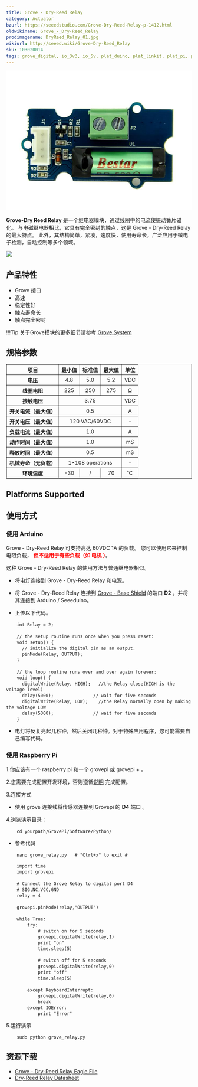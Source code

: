 ```yaml
---
title: Grove - Dry-Reed Relay
category: Actuator
bzurl: https://seeedstudio.com/Grove-Dry-Reed-Relay-p-1412.html
oldwikiname: Grove_-_Dry-Reed_Relay
prodimagename: DryReed_Relay_01.jpg
wikiurl: http://seeed.wiki/Grove-Dry-Reed_Relay
sku: 103020014
tags: grove_digital, io_3v3, io_5v, plat_duino, plat_linkit, plat_pi, plat_bbg, plat_wio
---
```


![](https://raw.githubusercontent.com/SeeedDocument/Grove-Dry-Reed_Relay/master/img/DryReed_Relay_01.jpg)

 **Grove-Dry Reed Relay** 是一个继电器模块，通过线圈中的电流使振动簧片磁化。 与电磁继电器相比，它具有完全密封的触点，这是 Grove - Dry-Reed Relay 的最大特点。 此外，其结构简单，紧凑，速度快，使用寿命长，广泛应用于微电子检测，自动控制等多个领域。


[![](https://github.com/SeeedDocument/wiki_chinese/raw/master/docs/images/click_to_buy.PNG)](https://item.taobao.com/item.htm?spm=a1z10.3-c.w4002-11172317909.13.28e30603LoD7KR&id=45508590653)

产品特性
-------

- Grove 接口
- 高速
- 稳定性好
- 触点寿命长
- 触点完全密封

!!!Tip
    关于Grove模块的更多细节请参考 [Grove System](http://seeed.wiki/Grove_System/)

规格参数
-------------

<table border="1" cellspacing="0" width="80%">
<tr>
<th scope="col">
项目
</th>
<th scope="col">
最小值
</th>
<th scope="col">
标准值
</th>
<th scope="col">
最大值
</th>
<th scope="col">
单位
</th>
</tr>
<tr align="center">
<th scope="row">
电压
</th>
<td>
4.8
</td>
<td>
5.0
</td>
<td>
5.2
</td>
<td>
VDC
</td>
</tr>
<tr align="center">
<th scope="row">
线圈电阻
</th>
<td>
225
</td>
<td>
250
</td>
<td>
275
</td>
<td>
Ω
</td>
</tr>
<tr align="center">
<th scope="row">
接触电压
</th>
<td colspan="3">
3.75
</td>
<td>
VDC
</td>
</tr>
<tr align="center">
<th scope="row">
开关电流（最大值）
</th>
<td colspan="3">
0.5
</td>
<td>
A
</td>
</tr>
<tr align="center">
<th scope="row">
开关电压（最大值）
</th>
<td colspan="3">
120 VAC/60VDC
</td>
<td>
-
</td>
</tr>
<tr align="center">
<th scope="row">
负载电流（最大值）
</th>
<td colspan="3">
1.0
</td>
<td>
A
</td>
</tr>
<tr align="center">
<th scope="row">
动作时间（最大值）
</th>
<td colspan="3">
1.0
</td>
<td>
mS
</td>
</tr>
<tr align="center">
<th scope="row">
释放时间（最大值）
</th>
<td colspan="3">
0.5
</td>
<td>
mS
</td>
</tr>
<tr align="center">
<th scope="row">
机械寿命（无负载）
</th>
<td colspan="3">
1×108 operations
</td>
<td>
-
</td>
</tr>
<tr align="center">
<th scope="row">
环境温度
</th>
<td>
-30
</td>
<td>
/
</td>
<td>
70
</td>
<td>
˚C
</td>
</tr>
</table>

Platforms Supported
-------------------

使用方式
-----

### 使用 Arduino


Grove - Dry-Reed Relay 可支持高达 60VDC 1A 的负载。 您可以使用它来控制电阻负载，<font color="red"> **但不适用于有些负载（如 电机 ）**</font>。

这种 Grove - Dry-Reed Relay 的使用方法与普通继电器相似。

- 将电灯连接到 Grove - Dry-Reed Relay 和电源。
- 将 Grove - Dry-Reed Relay 连接到 [Grove - Base Shield](https://item.taobao.com/item.htm?spm=a1z10.3-c.w4002-11172317909.10.3ff19e11crrag2&id=520233320144) 的端口 **D2** ，并将其连接到 Arduino / Seeeduino。

- 上传以下代码。

```
    int Relay = 2;

    // the setup routine runs once when you press reset:
    void setup() {                
      // initialize the digital pin as an output.
      pinMode(Relay, OUTPUT);     
    }

    // the loop routine runs over and over again forever:
    void loop() {
      digitalWrite(Relay, HIGH);   //the Relay close(HIGH is the voltage level)
      delay(5000);               // wait for five seconds
      digitalWrite(Relay, LOW);    //the Relay normally open by making the voltage LOW
      delay(5000);               // wait for five seconds
    }
```

-   电灯将反复亮起几秒钟，然后关闭几秒钟。对于特殊应用程序，您可能需要自己编写代码。

### 使用 Raspberry Pi

1.你应该有一个 raspberry pi 和一个 grovepi 或 grovepi + 。

2.您需要完成配置开发环境，否则遵循[说明](http://wiki.seeed.cc/GrovePi_Plus/) 完成配置。

3.连接方式

- 使用 grove 连接线将传感器连接到 Grovepi 的 **D4** 端口 。

4.浏览演示目录：
```
    cd yourpath/GrovePi/Software/Python/
```

-   参考代码
```
    nano grove_relay.py   # "Ctrl+x" to exit #
```
```
    import time
    import grovepi

    # Connect the Grove Relay to digital port D4
    # SIG,NC,VCC,GND
    relay = 4

    grovepi.pinMode(relay,"OUTPUT")

    while True:
        try:
            # switch on for 5 seconds
            grovepi.digitalWrite(relay,1)
            print "on"
            time.sleep(5)

            # switch off for 5 seconds
            grovepi.digitalWrite(relay,0)
            print "off"
            time.sleep(5)

        except KeyboardInterrupt:
            grovepi.digitalWrite(relay,0)
            break
        except IOError:
            print "Error"
```

5.运行演示
```
    sudo python grove_relay.py
```

资源下载
--------

- [Grove - Dry-Reed Relay Eagle File](https://raw.githubusercontent.com/SeeedDocument/Grove-Dry-Reed_Relay/master/res/Grove-Dry-Reed_Relay_Eagle_File.zip)
- [Dry-Reed Relay Datasheet](https://raw.githubusercontent.com/SeeedDocument/Grove-Dry-Reed_Relay/master/res/Dry-Reed_Relay_Datasheet.pdf)

<!-- This Markdown file was created from http://www.seeedstudio.com/wiki/Grove_-_Dry-Reed_Relay -->
